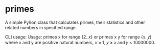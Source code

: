 # primes

A simple Pyhon class that calculates primes, their statistics and other related numbers in specified range.

CLI usage:
    Usage:  primes x        for range {2..𝑥}
    or      primes x y      for range {𝑥..𝑦}
    where x and y are positive natural numbers, 𝑥 ≥ 1, 𝑦 ≥ 𝑥 and 𝑦 < 10000000.